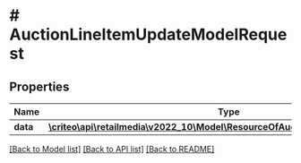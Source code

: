 # # AuctionLineItemUpdateModelRequest

## Properties

Name | Type | Description | Notes
------------ | ------------- | ------------- | -------------
**data** | [**\criteo\api\retailmedia\v2022_10\Model\ResourceOfAuctionLineItemUpdateModel**](ResourceOfAuctionLineItemUpdateModel.md) |  | [optional]

[[Back to Model list]](../../README.md#models) [[Back to API list]](../../README.md#endpoints) [[Back to README]](../../README.md)
